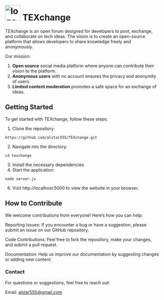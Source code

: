 # <img src="https://github.com/user-attachments/assets/c7f88188-500e-4ec3-a8d5-cb930a0f2705" alt="logo" width="50" /> TEXchange


TEXchange is an open forum designed for developers to post, exchange, and collaborate on tech ideas. The vision is to create an open-source platform that allows developers to share knowledge freely and anonymously.

Our mission:
1) **Open source** social media platform where anyone can contribute their vision to the platform.
2) **Anonymous users** with no account ensures the privacy and anonymity of users.
3) **Limited content moderation** promotes a safe space for an exchange of ideas.

## Getting Started
To get started with TEXchange, follow these steps:

1. Clone the repository:

```https://github.com/alstar555/TEXchange.git```

2. Navigate into the directory:

```cd texchange```

3. Install the necessary dependencies
4. Start the application:
   
```node server.js```

6. Visit http://localhost:5000 to view the website in your browser.

## How to Contribute
We welcome contributions from everyone! Here’s how you can help:

Reporting Issues: If you encounter a bug or have a suggestion, please submit an issue on our GitHub repository.

Code Contributions: Feel free to fork the repository, make your changes, and submit a pull request.

Documentation: Help us improve our documentation by suggesting changes or adding new content.

### Contact
For questions or suggestions, feel free to reach out:

Email: alstar555@gmail.com
